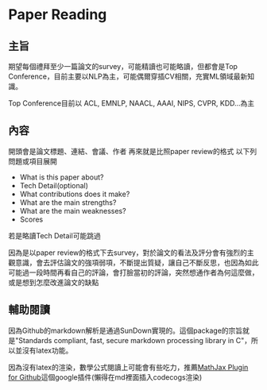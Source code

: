 # Paper Reading

## 主旨

期望每個禮拜至少一篇論文的survey，可能精讀也可能略讀，但都會是Top Conference，目前主要以NLP為主，可能偶爾穿插CV相關，充實ML領域最新知識。

Top Conference目前以 ACL, EMNLP, NAACL, AAAI, NIPS, CVPR, KDD...為主

## 內容

開頭會是論文標題、連結、會議、作者
再來就是比照paper review的格式
以下列問題或項目展開

* What is this paper about?
* Tech Detail(optional)
* What contributions does it make?
* What are the main strengths?
* What are the main weaknesses?
* Scores

若是略讀Tech Detail可能跳過

因為是以paper review的格式下去survey，對於論文的看法及評分會有強烈的主觀意識，會去評估論文的強項弱項，不斷提出質疑，讓自己不斷反思，也因為如此可能過一段時間再看自己的評論，會打臉當初的評論，突然想通作者為何這麼做，或是想到怎麼改進論文的缺點

## 輔助閱讀
因為Github的markdown解析是通過SunDown實現的。這個package的宗旨就是"Standards compliant, fast, secure markdown processing library in C"，所以並沒有latex功能。

因為沒有latex的渲染，數學公式閱讀上可能會有些吃力，推薦[MathJax Plugin for Github](https://chrome.google.com/webstore/detail/mathjax-plugin-for-github/ioemnmodlmafdkllaclgeombjnmnbima)這個google插件(懶得在md裡面插入codecogs渲染)